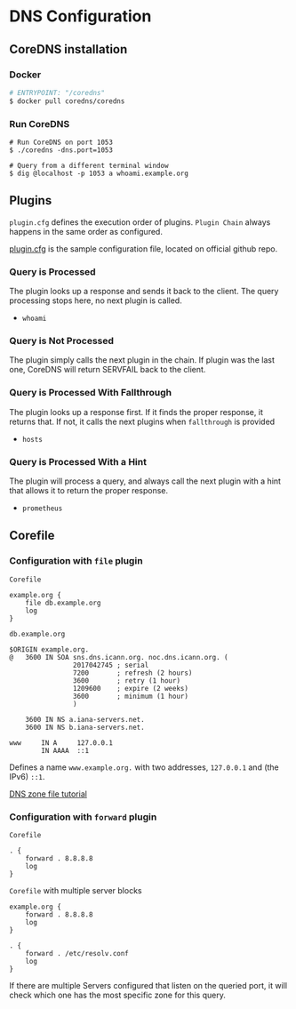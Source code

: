 # DNS Configuration

## CoreDNS installation

### Docker

```sh
# ENTRYPOINT: "/coredns"
$ docker pull coredns/coredns
```

### Run CoreDNS

```
# Run CoreDNS on port 1053
$ ./coredns -dns.port=1053

# Query from a different terminal window
$ dig @localhost -p 1053 a whoami.example.org
```

## Plugins

`plugin.cfg` defines the execution order of plugins. `Plugin Chain` always happens in the same order as configured.

[plugin.cfg](https://github.com/coredns/coredns/blob/master/plugin.cfg) is the sample configuration file, located on official github repo.

### Query is Processed

The plugin looks up a response and sends it back to the client. The query processing stops here, no next plugin is called.
 - `whoami`

### Query is Not Processed

The plugin simply calls the next plugin in the chain. If plugin was the last one, CoreDNS will return SERVFAIL back to the client.

### Query is Processed With Fallthrough

The plugin looks up a response first. If it finds the proper response, it returns that.  If not, it calls the next plugins when `fallthrough` is provided

- `hosts`

### Query is Processed With a Hint

The plugin will process a query, and always call the next plugin with a hint that allows it to return the proper response.

- `prometheus`

## Corefile
### Configuration with `file` plugin
`Corefile`
```
example.org {
    file db.example.org
    log
}
```

`db.example.org`
```
$ORIGIN example.org.
@	3600 IN	SOA sns.dns.icann.org. noc.dns.icann.org. (
				2017042745 ; serial
				7200       ; refresh (2 hours)
				3600       ; retry (1 hour)
				1209600    ; expire (2 weeks)
				3600       ; minimum (1 hour)
				)

	3600 IN NS a.iana-servers.net.
	3600 IN NS b.iana-servers.net.

www     IN A     127.0.0.1
        IN AAAA  ::1
```
Defines a name `www.example.org.` with two addresses, `127.0.0.1` and (the IPv6) `::1`.

[DNS zone file tutorial](http://www.microhowto.info/tutorials/dns_zone_file.html)


### Configuration with `forward` plugin

`Corefile`
```
. {
    forward . 8.8.8.8
    log
}
```

`Corefile` with multiple server blocks
```
example.org {
    forward . 8.8.8.8
    log
}

. {
    forward . /etc/resolv.conf
    log
}
```
If there are multiple Servers configured that listen on the queried port, it will check which one has the most specific zone for this query.